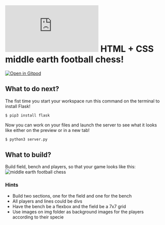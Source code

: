 # ![4Geeks Logo](http://assets.breatheco.de/apis/img/images.php?blob&random&cat=icon&tags=4geeks,16) HTML + CSS middle earth football chess!

[![Open in Gitpod](https://gitpod.io/button/open-in-gitpod.svg)](https://gitpod.io#https://github.com/ernestomedinam/middle-earth-football-chess.git)

## What to do next?

The fist time you start your workspace run this command on the terminal to install Flask!

```sh
$ pip3 install flask
```

Now you can work on your files and launch the server to see what it looks like either on the preview or in a new tab!

```sh
$ python3 server.py
```

## What to build?

Build field, bench and players, so that your game looks like this: ![middle earth football chess](http://tinyurl.com/yb8f7kel)

### Hints
- Build two sections, one for the field and one for the bench
- All players and lines could be divs
- Have the bench be a flexbox and the field be a 7x7 grid
- Use images on img folder as background images for the players according to their specie
